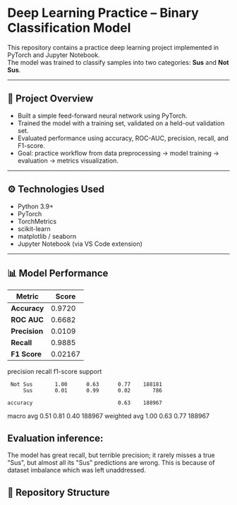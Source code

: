 # Deep Learning Practice – Binary Classification Model

This repository contains a practice deep learning project implemented in PyTorch and Jupyter Notebook.  
The model was trained to classify samples into two categories: **Sus** and **Not Sus**.

---

## 📌 Project Overview
- Built a simple feed-forward neural network using PyTorch.  
- Trained the model with a training set, validated on a held-out validation set.  
- Evaluated performance using accuracy, ROC-AUC, precision, recall, and F1-score.  
- Goal: practice workflow from data preprocessing → model training → evaluation → metrics visualization.  

---

## ⚙️ Technologies Used
- Python 3.9+  
- PyTorch  
- TorchMetrics  
- scikit-learn  
- matplotlib / seaborn  
- Jupyter Notebook (via VS Code extension)

---

## 📊 Model Performance

| Metric       | Score   |
|--------------|---------|
| **Accuracy** | 0.9720  |
| **ROC AUC**  | 0.6682  |
| **Precision**| 0.0109  |
| **Recall**   | 0.9885  |
| **F1 Score** | 0.02167 |


  precision    recall  f1-score   support

     Not Sus       1.00      0.63      0.77    188181
         Sus       0.01      0.99      0.02       786

    accuracy                           0.63    188967
   macro avg       0.51      0.81      0.40    188967
weighted avg       1.00      0.63      0.77    188967

## Evaluation inference:
   The model has great recall, but terrible precision; it rarely misses a true "Sus", but almost all its "Sus" predictions are wrong. 
   This is because of dataset imbalance which was left unaddressed.

## 📂 Repository Structure
